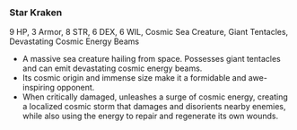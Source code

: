 ### Star Kraken
9 HP, 3 Armor, 8 STR, 6 DEX, 6 WIL, Cosmic Sea Creature, Giant Tentacles, Devastating Cosmic Energy Beams

- A massive sea creature hailing from space. Possesses giant tentacles and can emit devastating cosmic energy beams.
- Its cosmic origin and immense size make it a formidable and awe-inspiring opponent.
- When critically damaged, unleashes a surge of cosmic energy, creating a localized cosmic storm that damages and disorients nearby enemies, while also using the energy to repair and regenerate its own wounds.

